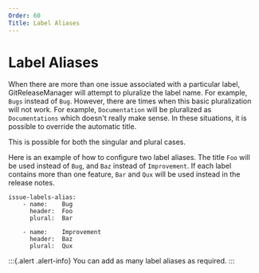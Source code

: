 ```yaml
---
Order: 60
Title: Label Aliases
---
```


# Label Aliases

When there are more than one issue associated with a particular label, GitReleaseManager will attempt to pluralize the label name.  For example, `Bugs` instead of `Bug`.  However, there are times when this basic pluralization will not work.  For example, `Documentation` will be pluralized as `Documentations` which doesn't really make sense.  In these situations, it is possible to override the automatic title.

This is possible for both the singular and plural cases.

Here is an example of how to configure two label aliases.  The title `Foo` will be used instead of `Bug`, and `Baz` instead of `Improvement`.  If each label contains more than one feature, `Bar` and `Qux` will be used instead in the release notes.

```
issue-labels-alias:
    - name:    Bug
      header:  Foo
      plural:  Bar

    - name:    Improvement
      header:  Baz
      plural:  Qux
```

:::{.alert .alert-info}
You can add as many label aliases as required.
:::